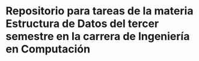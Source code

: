 # Repositorio para tareas de la materia Estructura de Datos del tercer semestre en la carrera de Ingeniería en Computación
